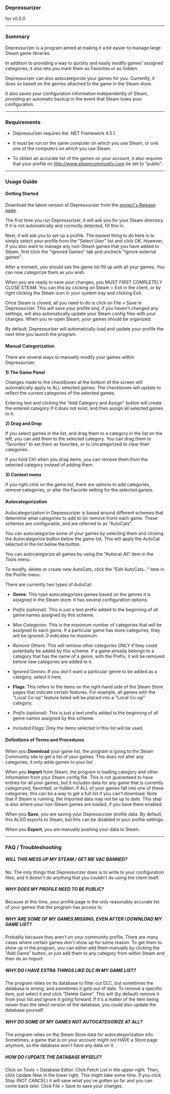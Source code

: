 ### Depressurizer
for v0.5.0

-----

### Summary

Depressurizer is a program aimed at making it a bit easier to manage large Steam game libraries.

In addition to providing a way to quickly and easily modify games' assigned categories, it also lets you mark them as Favorites or as hidden.

Depressurizer can also autocategorize your games for you. Currently, it does so based on the genres attached to the game in the Steam store.

It also saves your configuration information independently of Steam, providing an automatic backup in the event that Steam loses your configuration.

-----

### Requirements

 - Depressurizer requires the .NET Framework 4.5.1.
	
 - It must be run on the same computer on which you use Steam, or one one of the computers on which you use Steam.

 - To obtain an accurate list of the games on your account, it also requires that your profile on http://www.steamcommunity.com be set to "public".

-----
### Usage Guide

#### Getting Started

Download the latest version of Depressurizer from the [project's Release page](https://github.com/rallion/depressurizer/releases).
		
The first time you run Depressurizer, it will ask you for your Steam directory. If it is not automatically and correctly detected, fill this in.
		
Next, it will ask you to set up a profile. The easiest thing to do here is to simply select your profile from the "Select User" list and click OK. However, if you also want to manage any non-Steam games that you have added to Steam, first click the "Ignored Games" tab and uncheck "Ignore external games".
		
After a moment, you should see the game list fill up with all your games. You can now categorize them as you wish.

When you are ready to save your changes, you MUST FIRST COMPLETELY CLOSE
STEAM. You can this by clicking on Steam > Exit in the client, or by right
clicking the Steam icon in your system tray and clicking Exit. 

Once Steam is closed, all you need to do is click on File > Save in Depressurizer. This will save your profile and, if you haven't changed any settings, will also automatically update your Steam config files with your changes. When you re-open Steam, your games should be organized.

By default, Depressurizer will automatically load and update your profile the next time you launch the program.

#### Manual Categorization
	
There are several ways to manually modify your games within Depressurizer.
		
**1) The Game Panel**

Changes made to the checkboxes at the bottom of the screen will automatically apply to ALL selected games. The checkboxes will update to reflect the current categories of the selected games.

Entering text and clicking the "Add Category and Assign" button will create the entered category if it does not exist, and then assign all selected games to it.

**2) Drag and Drop**

If you select games in the list, and drag them to a category in the list on the left, you can add them to the selected category. You can drag them to "favorites" to set them as favorites, or to Uncategorized to clear their categories.

If you hold Ctrl when you drag items, you can remove them from the selected category instead of adding them.

**3) Context menu**
	
If you right click on the game list, there are options to add categories, remove categories, or alter the Favorite setting for the selected games.

#### Autocategorization

Autocategorization in Depressurizer is based around different schemes that determine what categories to add to (or remove from) each game. These schemes are configurable, and are referred to as "AutoCats".

You can autocategorize some of your games by selecting them and clicking the Autocategorize button below the game list. This will apply the AutoCat selected in the list below the button.

You can autocategorize all games by using the "Autocat All" item in the Tools menu.

To modify, delete or create new AutoCats, click the "Edit AutoCats..." item in the Profile menu.

There are currently two types of AutoCat:

 - **Genre**: This type autocategorizes games based on the genres it is assigned in the Steam store. It has several configuration options.

  - *Prefix* (optional): This is just a text prefix added to the beginning of all genre names assigned by this scheme.

  - *Max Categories*: This is the maximum number of categories that will be assigned to each game. If a particular game has more categories, they will be ignored. 0 indicates no maximum.

  - *Remove Others*: This will remove other categories ONLY if they could potentially be added by this scheme. If a game already belongs to a category that has the name of a genre, with the Prefix, it will be removed before new categories are added to it.

  - *Ignored Genres*: If you don't want a particular genre to be added as a category, select it here.

 - **Flags**: This refers to the items on the right-hand side of the Steam Store pages that indicate certain features. For example, all games with the "Local Co-op" feature listed will be placed into a "Local Co-op" category.

  - *Prefix (optional)*: This is just a text prefix added to the beginning of all genre names assigned by this scheme.

  - *Included Flags*: Only the items selected in this list will be used.

#### Definitions of Terms and Procedures

When you **Download** your game list, the program is going to the Steam Community site to get a list of your games. This does not alter any categories, it only adds games to your list.

When you **Import** from Steam, the program is loading category and other information from your Steam config file. This is not guaranteed to have entries for all your games, but it includes data for any game that is currently categorized, favorited, or hidden. If ALL of your games fall into one of these categories, this can be a way to get a full list if you can't download. Note that if Steam is running, the imported data may not be up to date. This step is also where your non-Steam games are loaded, if you have them enabled.

When you **Save**, you are saving your Depressurizer profile data. By default, this ALSO exports to Steam, but this can be disabled in your profile settings.

When you **Export**, you are manually pushing your data to Steam.

-----
### FAQ / Troubleshooting

##### WILL THIS MESS UP MY STEAM / GET ME VAC BANNED?

No. The only things that Depressurizer does is to write to your configuration files, and it doesn't do anything that you couldn't do using the client itself.

##### WHY DOES MY PROFILE NEED TO BE PUBLIC?

Because at this time, your profile page is the only reasonably accurate list of your games that the program has access to.
	
##### WHY ARE SOME OF MY GAMES MISSING, EVEN AFTER I DOWNLOAD MY GAME LIST?

Probably because they aren't on your community profile. There are many cases where certain games don't show up for some reason. To get them to show up in the program, you can either add them manually by clicking the "Add Game" button, or just add them to any category from within Steam and then do an Import.

##### WHY DO I HAVE EXTRA THINGS LIKE DLC IN MY GAME LIST?

The program relies on its database to filter out DLC, but sometimes the database is wrong, and sometimes it gets out of date. To remove a specific item, just select it and click "Delete Game". This will (by default) remove it from your list and ignore it going forward. If it's a matter of the item being newer than the latest version of the database, you could also update the database yourself.

##### WHY DO SOME OF MY GAMES NOT AUTOCATEGORIZE AT ALL?

The program relies on the Steam Store data for autocategorization info. Sometimes, a game that is on your account might not HAVE a Store page anymore, so the database won't have any data on it.

##### HOW DO I UPDATE THE DATABASE MYSELF?

Click on Tools > Database Editor. Click Fetch List in the upper right. Then, click Update New in the lower right. This might take some time. If you click Stop (NOT CANCEL) it will save what you've gotten so far and you can come back later. Click File > Save to save your changes.
